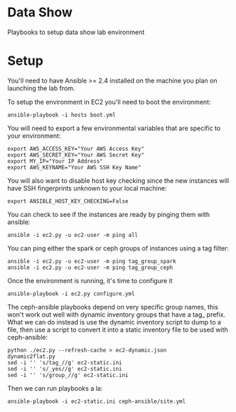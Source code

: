 # Data Show

Playbooks to setup data show lab environment

# Setup

You'll need to have Ansible >= 2.4 installed on the machine you plan on
launching the lab from.

To setup the environment in EC2 you'll need to boot the environment:

```ansible-playbook -i hosts boot.yml```

You will need to export a few environmental variables that are specific to
your environment:

```
export AWS_ACCESS_KEY="Your AWS Access Key"
export AWS_SECRET_KEY="Your AWS Secret Key"
export MY_IP="Your IP Address"
export AWS_KEYNAME="Your AWS SSH Key Name"
```

You will also want to disable host key checking since the new instances will
have SSH fingerprints unknown to your local machine:

```export ANSIBLE_HOST_KEY_CHECKING=False```

You can check to see if the instances are ready by pinging them with ansible:

```ansible -i ec2.py -u ec2-user -m ping all```

You can ping either the spark or ceph groups of instances using a tag filter:

```
ansible -i ec2.py -u ec2-user -m ping tag_group_spark
ansible -i ec2.py -u ec2-user -m ping tag_group_ceph
```

Once the environment is running, it's time to configure it

```ansible-playbook -i ec2.py configure.yml```

The ceph-ansible playbooks depend on very specific group names, this won't work
out well with dynamic inventory groups that have a tag_ prefix. What we can do
instead is use the dynamic inventory script to dump to a file, then use a
script to convert it into a static inventory file to be used with ceph-ansible:

```
python ./ec2.py --refresh-cache > ec2-dynamic.json
dynamic2flat.py
sed -i '' 's/tag_//g' ec2-static.ini
sed -i '' 's/_yes//g' ec2-static.ini
sed -i '' 's/group_//g' ec2-static.ini
``` 

Then we can run playbooks a la:

```ansible-playbook -i ec2-static.ini ceph-ansible/site.yml```
